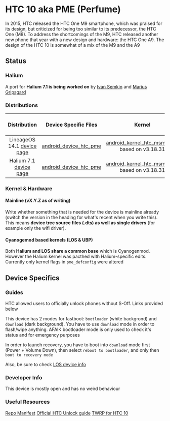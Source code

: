 # HTC 10 aka PME (Perfume)
In 2015, HTC released the HTC One M9 smartphone, which was praised for its design, but criticized for being too similar to its predecessor, the HTC One (M8). To address the shortcomings of the M9, HTC released another new phone that year with a new design and hardware: the HTC One A9. The design of the HTC 10 is somewhat of a mix of the M9 and the A9

## Status

### Halium

A port for **Halium 7.1 is being worked on** by [Ivan Semkin](https://github.com/vanyasem) and [Marius Gripsgard](https://github.com/mariogrip)

### Distributions

|               Distribution               |          Device Specific Files           |                  Kernel                  | What works | What doesn't work |
| :--------------------------------------: | :--------------------------------------: | :--------------------------------------: | :--------: | :---------------: |
| LineageOS 14.1 [device page](https://wiki.lineageos.org/devices/pme) | [android_device_htc_pme](https://github.com/LineageOS/android_device_htc_pme) | [android_kernel_htc_msm8996](https://github.com/LineageOS/android_kernel_htc_msm8996) based on v3.18.31 |     see device page      |         see device page         |
| Halium 7.1 [device page](https://github.com/Halium/projectmanagement/issues/28) | [android_device_htc_pme](https://github.com/vanyasem/android_device_htc_pme) | [android_kernel_htc_msm8996](https://github.com/vanyasem/android_kernel_htc_msm8996) based on v3.18.31 |     see device page      |         see device page         |


### Kernel & Hardware
#### Mainline (vX.Y.Z as of writing)
Write whether something that is needed for the device is mainline already (switch the version in the heading for what's recent when you write this). This means **device tree source files (.dts) as well as single drivers** (for example only the wifi driver).

#### Cyanogemod based kernels (LOS & UBP)
Both **Halium and LOS share a common base** which is Cyanogenmod. However the Halium kernel was pacthed with Halium-specific edits. Currently only kernel flags in `pme_defconfig` were altered

## Device Specifics

### Guides
HTC allowed users to officially unlock phones without S-Off. Links provided below

This device has 2 modes for fastboot: `bootloader` (white backgrond) and `download` (dark background). You have to use `download` mode in order to flash/wipe anything. AFAIK bootloader mode is only used to check it's status and for emergency purposes

In order to launch recovery, you have to boot into `download` mode first (Power + Volume Down), then select `reboot to bootloader`, and only then `boot to recovery mode`

Also, be sure to check [LOS device info](https://github.com/LineageOS/lineage_wiki/blob/master/_data/devices/pme.yml)

### Developer Info
This device is mostly open and has no weird behaviour

### Useful Resources
[Repo Manifest](https://gist.github.com/vanyasem/64fa7fdc0df556561c50a6048a982ce1)
[Official HTC Unlock guide](https://www.htcdev.com/bootloader/)
[TWRP for HTC 10](https://eu.dl.twrp.me/pme/)

